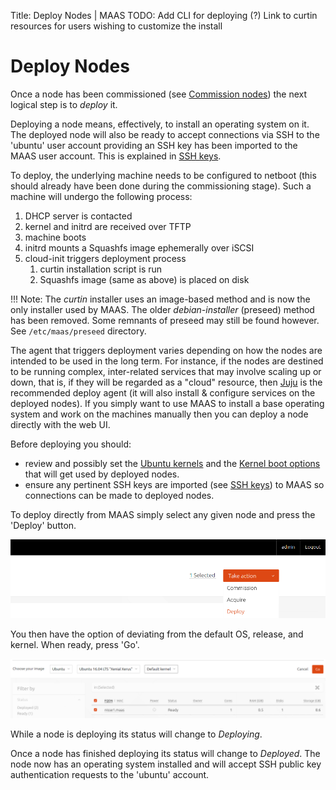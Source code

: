 Title: Deploy Nodes | MAAS
TODO:  Add CLI for deploying (?)
       Link to curtin resources for users wishing to customize the install


# Deploy Nodes

Once a node has been commissioned (see [Commission nodes][commission-nodes])
the next logical step is to *deploy* it.

Deploying a node means, effectively, to install an operating system on it. The
deployed node will also be ready to accept connections via SSH to the
'ubuntu' user account providing an SSH key has been imported to the MAAS user
account. This is explained in [SSH keys][user-accounts-ssh-keys].

To deploy, the underlying machine needs to be configured to netboot (this
should already have been done during the commissioning stage). Such a machine
will undergo the following process:

1. DHCP server is contacted
1. kernel and initrd are received over TFTP
1. machine boots
1. initrd mounts a Squashfs image ephemerally over iSCSI
1. cloud-init triggers deployment process
    1. curtin installation script is run
    1. Squashfs image (same as above) is placed on disk

!!! Note: The *curtin* installer uses an image-based method and is now the only
installer used by MAAS. The older *debian-installer* (preseed) method has been
removed. Some remnants of preseed may still be found however. See
`/etc/maas/preseed` directory.

The agent that triggers deployment varies depending on how the nodes are
intended to be used in the long term. For instance, if the nodes are destined
to be running complex, inter-related services that may involve scaling up or
down, that is, if they will be regarded as a "cloud" resource, then
[Juju][about-juju] is the recommended deploy agent (it will also install &
configure services on the deployed nodes). If you simply want to use MAAS to
install a base operating system and work on the machines manually then you can
deploy a node directly with the web UI.

Before deploying you should:

- review and possibly set the [Ubuntu kernels][ubuntu-kernels] and the
  [Kernel boot options][kernel-boot-options] that will get used by deployed
  nodes.
- ensure any pertinent SSH keys are imported (see
  [SSH keys][user-accounts-ssh-keys]) to MAAS so connections can be made to
  deployed nodes.

To deploy directly from MAAS simply select any given node and press the
'Deploy' button.

![deploy][img__2.1_deploy-nodes]

You then have the option of deviating from the default OS, release, and kernel.
When ready, press 'Go'.

![deploy go][img__deploy-go]

While a node is deploying its status will change to *Deploying*.

Once a node has finished deploying its status will change to *Deployed*. The
node now has an operating system installed and will accept SSH public key
authentication requests to the 'ubuntu' account.


<!-- LINKS -->

[commission-nodes]: installconfig-commission-nodes.md
[user-accounts-ssh-keys]: manage-account.md#ssh-keys
[about-juju]: https://jujucharms.com/docs/stable/about-juju
[kernel-boot-options]: installconfig-kernel.md
[ubuntu-kernels]: installconfig-hwe-kernels.md

[img__2.1_deploy-nodes]: ../media/installconfig-nodes-deploy-nodes__2.1_deploy.png
[img__deploy-go]: ../media/installconfig-deploy-nodes__deploy-go.png
